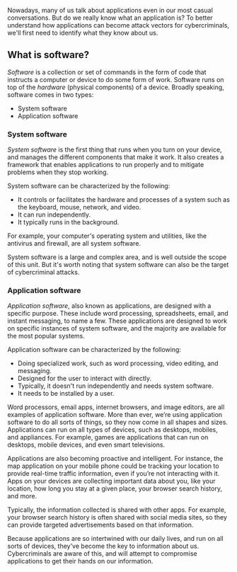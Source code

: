 Nowadays, many of us talk about applications even in our most casual conversations. But do we really know what an application is? To better understand how applications can become attack vectors for cybercriminals, we'll first need to identify what they know about us.

## What is software?

*Software* is a collection or set of commands in the form of code that instructs a computer or device to do some form of work. Software runs on top of the *hardware* (physical components) of a device. Broadly speaking, software comes in two types:

- System software
- Application software

### System software

*System software* is the first thing that runs when you turn on your device, and manages the different components that make it work. It also creates a framework that enables applications to run properly and to mitigate problems when they stop working.

System software can be characterized by the following:

- It controls or facilitates the hardware and processes of a system such as the keyboard, mouse, network, and video.
- It can run independently.
- It typically runs in the background.

For example, your computer's operating system and utilities, like the antivirus and firewall, are all system software.

System software is a large and complex area, and is well outside the scope of this unit. But it's worth noting that system software can also be the target of cybercriminal attacks.

### Application software

*Application software*, also known as applications, are designed with a specific purpose. These include word processing, spreadsheets, email, and instant messaging, to name a few. These applications are designed to work on specific instances of system software, and the majority are available for the most popular systems.

Application software can be characterized by the following:

- Doing specialized work, such as word processing, video editing, and messaging.
- Designed for the user to interact with directly.
- Typically, it doesn't run independently and needs system software.
- It needs to be installed by a user.

Word processors, email apps, internet browsers, and image editors, are all examples of application software. More than ever, we’re using application software to do all sorts of things, so they now come in all shapes and sizes. Applications can run on all types of devices, such as desktops, mobiles, and appliances. For example, games are applications that can run on desktops, mobile devices, and even smart televisions.

Applications are also becoming proactive and intelligent. For instance, the map application on your mobile phone could be tracking your location to provide real-time traffic information, even if you’re not interacting with it. Apps on your devices are collecting important data about you, like your location, how long you stay at a given place, your browser search history, and more.

Typically, the information collected is shared with other apps. For example, your browser search history is often shared with social media sites, so they can provide targeted advertisements based on that information. 

Because applications are so intertwined with our daily lives, and run on all sorts of devices, they've become the key to information about us. Cybercriminals are aware of this, and will attempt to compromise applications to get their hands on our information.
